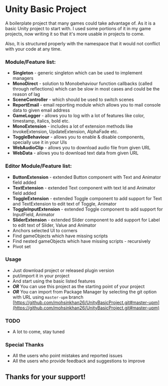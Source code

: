 # Unity Basic Project #

A boilerplate project that many games could take advantage of. As it is a basic Unity project to start with. I used some portions of it in my game projects, now writing it so that it's more usable in projects to come.

Also, It is structured properly with the namespace that it would not conflict with your code at any time.

### Module/Feature list: ###
* **Singleton** - generic singleton which can be used to implement managers
* **MonoDirect** - solution to Monobehaviour function callbacks (called through reflections) which can be slow in most cases and could be the reason of lag
* **SceneController** - which should be used to switch scenes
* **ReportEmail** - email reporting module which allows you to mail console data to given email address
* **GameLogger** - allows you to log with a lot of features like color, timestamp, italics, bold etc.
* **MonoExtension** - includes a lot of extension methods like InvokeExtension, UpdateExtension, AlphaFade etc.
* **ToggleBehaviour** - allows you to enable & disable components, specially use it in your UIs
* **WebAudioClip** - allows you to download audio file from given URL
* **WebData** - allows you to download text data from given URL

### Editor Module/Feature list: ###
* **ButtonExtension** - extended Button component with Text and Animator field added
* **TextExtension** - extended Text component with text Id and Animator field added
* **ToggleExtension** - extended Toggle component to add support for Text and TextExtension to edit text of Toggle, Animator 
* **ToggleInputExtension** - extended Toggle component to add support for InputField, Animator 
* **SliderExtension** - extended Slider component to add support for Label to edit text of Slider, Value and Animator 
* Anchors selected UI to corners
* Find gameObjects which have missing scripts
* Find nested gameObjects which have missing scripts - recursively
* Pivot set

### Usage ###
* Just download project or released plugin version
* put/import it in your project
* And start using the basic listed features
* ***OR*** You can use this project as the starting point of your project
* ***OR*** You can import from Package Manager by selecting the git option with URL using `master-upm` branch [https://github.com/mohsinkhan26/UnityBasicProject.git#master-upm](https://github.com/mohsinkhan26/UnityBasicProject.git#master-upm)


### TODO ###
* A lot to come, stay tuned

### Special Thanks ###
* All the users who point mistakes and reported issues
* All the users who provide feedback and suggestions to improve


## Thanks for your support! ##
